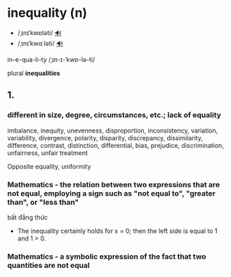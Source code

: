 # inequality (n)

- /ˌɪnɪˈkwɒləti/ [🔊](https://www.oxfordlearnersdictionaries.com/media/english/uk_pron/i/ine/inequ/inequality__gb_3.mp3)
- /ˌɪnɪˈkwɑːləti/ [🔊](https://www.oxfordlearnersdictionaries.com/media/english/us_pron/i/ine/inequ/inequality__us_1.mp3)

in-e-qua-li-ty /ˌɪn-ɪ-ˈkwɒ-lə-ti/

plural **inequalities**

## 1.

### different in size, degree, circumstances, etc.; lack of equality

imbalance, inequity, unevenness, disproportion, inconsistency, variation, variability, divergence, polarity, disparity, discrepancy, dissimilarity, difference, contrast, distinction, differential, bias, prejudice, discrimination, unfairness, unfair treatment

Opposite equality, uniformity

### Mathematics - the relation between two expressions that are not equal, employing a sign such as "not equal to", "greater than", or "less than"

bất đẳng thức

- The inequality certainly holds for x = 0; then the left side is equal to 1 and 1 > 0.

### Mathematics - a symbolic expression of the fact that two quantities are not equal

